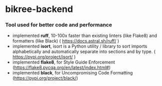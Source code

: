 # bikree-backend

### Tool used for better code and performance
* implemented **ruff**, 10-100x faster than existing linters (like Flake8) and formatters (like Black) (
    https://docs.astral.sh/ruff/
  )
* implemented **isort**, isort is a Python utility / library to sort imports alphabetically and automatically separate into sections and by type. (
    https://pypi.org/project/isort/
  )
* implemented **flake8**, for Style Guide Enforcement (https://flake8.pycqa.org/en/latest/index.html#)
* implemented **black**, for Uncompromising Code Formatting (https://pypi.org/project/black/)